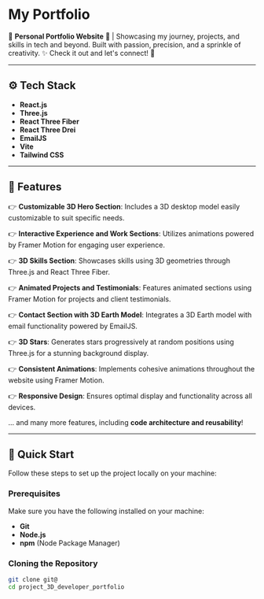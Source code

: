 # My Portfolio  
🚀 **Personal Portfolio Website** 🌟 | Showcasing my journey, projects, and skills in tech and beyond. Built with passion, precision, and a sprinkle of creativity. ✨ Check it out and let's connect! 🤝  

---

## ⚙️ **Tech Stack**  
- **React.js**  
- **Three.js**  
- **React Three Fiber**  
- **React Three Drei**  
- **EmailJS**  
- **Vite**  
- **Tailwind CSS**  

---

## 🔋 **Features**  
👉 **Customizable 3D Hero Section**: Includes a 3D desktop model easily customizable to suit specific needs.  

👉 **Interactive Experience and Work Sections**: Utilizes animations powered by Framer Motion for engaging user experience.  

👉 **3D Skills Section**: Showcases skills using 3D geometries through Three.js and React Three Fiber.  

👉 **Animated Projects and Testimonials**: Features animated sections using Framer Motion for projects and client testimonials.  

👉 **Contact Section with 3D Earth Model**: Integrates a 3D Earth model with email functionality powered by EmailJS.  

👉 **3D Stars**: Generates stars progressively at random positions using Three.js for a stunning background display.  

👉 **Consistent Animations**: Implements cohesive animations throughout the website using Framer Motion.  

👉 **Responsive Design**: Ensures optimal display and functionality across all devices.  

... and many more features, including **code architecture and reusability**!  

---

## 🤸 **Quick Start**  
Follow these steps to set up the project locally on your machine:  

### **Prerequisites**  
Make sure you have the following installed on your machine:  
- **Git**  
- **Node.js**  
- **npm** (Node Package Manager)  

### **Cloning the Repository**  
```bash  
git clone git@ 
cd project_3D_developer_portfolio  
